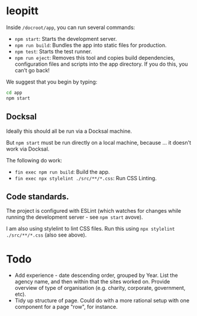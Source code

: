 # leopitt

Inside `/docroot/app`, you can run several commands:

* `npm start`: Starts the development server.
* `npm run build`: Bundles the app into static files for production.
* `npm test`: Starts the test runner.
* `npm run eject`: Removes this tool and copies build dependencies, configuration files and scripts into the app directory. If you do this, you can’t go back!

We suggest that you begin by typing:

```bash
cd app
npm start
```

## Docksal

Ideally this should all be run via a Docksal machine.

But `npm start` must be run directly on a local machine, because ... it doesn't work via Docksal.

The following do work:
* `fin exec npm run build`: Build the app.
* `fin exec npx stylelint ./src/**/*.css`: Run CSS Linting.

## Code standards.

The project is configured with ESLint (which watches for changes while running the development server - see `npm start` avove).

I am also using stylelint to lint CSS files. Run this using `npx stylelint ./src/**/*.css` (also see above).

# Todo

* Add experience - date descending order, grouped by Year. List the agency name, and then within that the sites worked on. Provide overview of type of organisation (e.g. charity, 
corporate, government, etc).
* Tidy up structure of page. Could do with a more rational setup with one component for a page "row", for instance.
